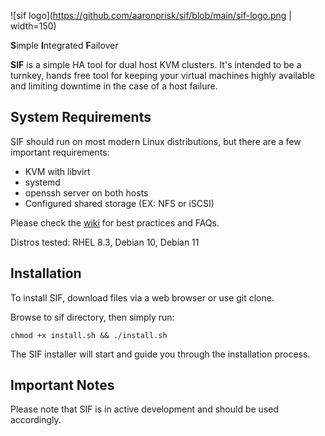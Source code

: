 ![sif logo](https://github.com/aaronprisk/sif/blob/main/sif-logo.png | width=150)



**S**imple **I**ntegrated **F**ailover

**SIF** is a simple HA tool for dual host KVM clusters. It's intended to be a turnkey, hands free tool for keeping your virtual machines highly available and limiting downtime in the case of a host failure.

## System Requirements
SIF should run on most modern Linux distributions, but there are a few important requirements:
* KVM with libvirt
* systemd
* openssh server on both hosts
* Configured shared storage (EX: NFS or iSCSI)

Please check the [wiki](https://github.com/aaronprisk/sif/wiki) for best practices and FAQs.

Distros tested: RHEL 8.3, Debian 10, Debian 11

## Installation
To install SIF, download files via a web browser or use git clone.

Browse to sif directory, then simply run:
```
chmod +x install.sh && ./install.sh
```
The SIF installer will start and guide you through the installation process.

## Important Notes

Please note that SIF is in active development and should be used accordingly.
